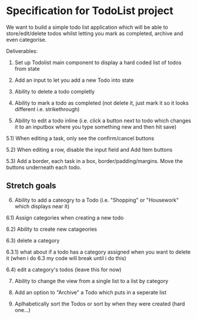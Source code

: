 # Specification for TodoList project

We want to build a simple todo list application which will be able to store/edit/delete todos whilst letting you mark as completed, archive and even categorise.

Deliverables:

1) Set up Todolist main component to display a hard coded list of todos from state

2) Add an input to let you add a new Todo into state

3) Ability to delete a todo completly

4) Ability to mark a todo as completed (not delete it, just mark it so it looks different i.e. strikethrough)

5) Ability to edit a todo inline (i.e. click a button next to todo which changes it to an inputbox where you type something new and then hit save)

5.1) When editing a task, only see the confirm/cancel buttons

5.2) When editing a row, disable the input field and Add Item buttons

5.3) Add a border, each task in a box, border/padding/margins. Move the buttons underneath each todo.

## Stretch goals

6) Ability to add a cateogry to a Todo (i.e. "Shopping" or "Housework" which displays near it)

6.1) Assign categories when creating a new todo

6.2) Ability to create new catageories

6.3) delete a category

6.3.1) what about if a todo has a category assigned when you want to delete it (when i do 6.3 my code will break until i do this)

6.4) edit a category's todos (leave this for now)

7) Ability to change the view from a single list to a list by category

8) Add an option to "Archive" a Todo which puts in a seperate list

9) Aplhabetically sort the Todos or sort by when they were created (hard one...)
